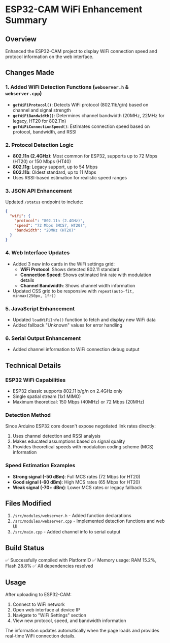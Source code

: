 # ESP32-CAM WiFi Enhancement Summary

## Overview
Enhanced the ESP32-CAM project to display WiFi connection speed and protocol information on the web interface.

## Changes Made

### 1. Added WiFi Detection Functions (`webserver.h` & `webserver.cpp`)
- **`getWiFiProtocol()`**: Detects WiFi protocol (802.11b/g/n) based on channel and signal strength
- **`getWiFiBandwidth()`**: Determines channel bandwidth (20MHz, 22MHz for legacy, HT20 for 802.11n)
- **`getWiFiConnectionSpeed()`**: Estimates connection speed based on protocol, bandwidth, and RSSI

### 2. Protocol Detection Logic
- **802.11n (2.4GHz)**: Most common for ESP32, supports up to 72 Mbps (HT20) or 150 Mbps (HT40)
- **802.11g**: Legacy support, up to 54 Mbps
- **802.11b**: Oldest standard, up to 11 Mbps
- Uses RSSI-based estimation for realistic speed ranges

### 3. JSON API Enhancement
Updated `/status` endpoint to include:
```json
{
  "wifi": {
    "protocol": "802.11n (2.4GHz)",
    "speed": "72 Mbps (MCS7, HT20)",
    "bandwidth": "20MHz (HT20)"
  }
}
```

### 4. Web Interface Updates
- Added 3 new info cards in the WiFi settings grid:
  - **WiFi Protocol**: Shows detected 802.11 standard
  - **Connection Speed**: Shows estimated link rate with modulation details
  - **Channel Bandwidth**: Shows channel width information
- Updated CSS grid to be responsive with `repeat(auto-fit, minmax(250px, 1fr))`

### 5. JavaScript Enhancement
- Updated `loadWiFiInfo()` function to fetch and display new WiFi data
- Added fallback "Unknown" values for error handling

### 6. Serial Output Enhancement
- Added channel information to WiFi connection debug output

## Technical Details

### ESP32 WiFi Capabilities
- ESP32 classic supports 802.11 b/g/n on 2.4GHz only
- Single spatial stream (1x1 MIMO)
- Maximum theoretical: 150 Mbps (40MHz) or 72 Mbps (20MHz)

### Detection Method
Since Arduino ESP32 core doesn't expose negotiated link rates directly:
1. Uses channel detection and RSSI analysis
2. Makes educated assumptions based on signal quality
3. Provides theoretical speeds with modulation coding scheme (MCS) information

### Speed Estimation Examples
- **Strong signal (-50 dBm)**: Full MCS rates (72 Mbps for HT20)
- **Good signal (-60 dBm)**: High MCS rates (65 Mbps for HT20)
- **Weak signal (-70+ dBm)**: Lower MCS rates or legacy fallback

## Files Modified
1. `/src/modules/webserver.h` - Added function declarations
2. `/src/modules/webserver.cpp` - Implemented detection functions and web UI
3. `/src/main.cpp` - Added channel info to serial output

## Build Status
✅ Successfully compiled with PlatformIO
✅ Memory usage: RAM 15.2%, Flash 28.8%
✅ All dependencies resolved

## Usage
After uploading to ESP32-CAM:
1. Connect to WiFi network
2. Open web interface at device IP
3. Navigate to "WiFi Settings" section
4. View new protocol, speed, and bandwidth information

The information updates automatically when the page loads and provides real-time WiFi connection details.